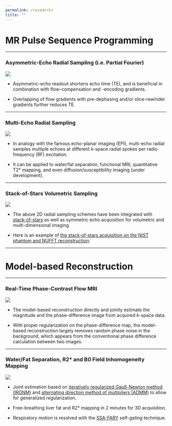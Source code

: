 ```yaml
---
permalink: /research/
title: ""
---
```


# **MR Pulse Sequence Programming**

----
### Asymmetric-Echo Radial Sampling (i.e. Partial Fourier)

![](/assets/research/seq_asym-echo.png)

- Asymmetric-echo readout shortens echo time (TE), and is beneficial in combination with flow-compensation and -encoding gradients.

- Overlapping of flow gradients with pre-dephasing and/or slice-rewinder gradients further reduces TE.

----
### Multi-Echo Radial Sampling

![](/assets/research/seq_multi-echo.png)

- In analogy with the famous echo-planar imaging (EPI), multi-echo radial samples multiple echoes at different k-space radial spokes per radio frequency (RF) excitation.

- It can be applied to water/fat separation, functional MRI, quantitative T2* mapping, and even diffusion/susceptibility imaging (under development).

---
### Stack-of-Stars Volumetric Sampling

![](/assets/research/seq_multi-echo_stack-of-radial.png)

- The above 2D radial sampling schemes have been integrated with [stack-of-stars](http://www.koreascience.or.kr/article/JAKO201430754387343.page) as well as symmetric echo acquisition for volumetric and multi-dimensional imaging.

- Here is an example of [the stack-of-stars acquisition on the NIST phantom and NUFFT reconstruction](/assets/research/NIST_cor_loop.gif):

----
# **Model-based Reconstruction**

----
### Real-Time Phase-Contrast Flow MRI

![](/assets/research/recon_flow.png)

- The model-based reconstruction directly and jointly estimate the magnitude and the phase-difference image from acquired *k*-space data.

- With proper regularization on the phase-difference map, the model-based reconstruction largely removes random phase noise in the background, which appears from the conventional phase difference calculation between two images.

----
### Water/Fat Separation, R2* and B0 Field Inhomogeneity Mapping

![](/assets/research/recon_multi-echo_liver.png)

- Joint estimation based on [iteratively regularized Gauß-Newton method (IRGNM)](https://onlinelibrary.wiley.com/doi/full/10.1002/mrm.21691) and [alternating direction method of multipliers (ADMM)](https://stanford.edu/~boyd/papers/pdf/admm_distr_stats.pdf) to allow for generalized regularization.

- Free-breathing liver fat and R2* mapping in 2 minutes for 3D acquisition.

- Respiratory motion is resolved with the [SSA-FARY](https://ieeexplore.ieee.org/document/9057630) self-gating technique.